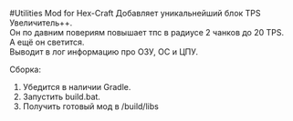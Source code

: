 #Utilities Mod for Hex-Craft
Добавляет уникальнейший блок TPS Увеличитель++.  
Он по давним повериям повышает тпс в радиусе 2 чанков до 20 TPS.  
А ещё он светится.  
Выводит в лог информацию про ОЗУ, ОС и ЦПУ.

Сборка:
1. Убедится в наличии Gradle.
2. Запустить build.bat.
3. Получить готовый мод в /build/libs